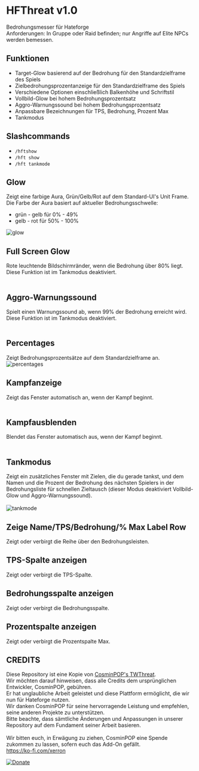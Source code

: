 # HFThreat v1.0
Bedrohungsmesser für Hateforge
<br>
Anforderungen: In Gruppe oder Raid befinden; nur Angriffe auf Elite NPCs werden bemessen.
<br>
## Funktionen
- Target-Glow basierend auf der Bedrohung für den Standardzielframe des Spiels
- Zielbedrohungsprozentanzeige für den Standardzielframe des Spiels
- Verschiedene Optionen einschließlich Balkenhöhe und Schriftstil
- Vollbild-Glow bei hohem Bedrohungsprozentsatz
- Aggro-Warnungssound bei hohem Bedrohungsprozentsatz
- Anpassbare Bezeichnungen für TPS, Bedrohung, Prozent Max
- Tankmodus

## Slashcommands
- `/hftshow`
- `/hft show` 
- `/hft tankmode`

## Glow
Zeigt eine farbige Aura, Grün/Gelb/Rot auf dem Standard-UI's Unit Frame.<br>
Die Farbe der Aura basiert auf aktueller Bedrohungsschwelle:<br>
- grün - gelb für 0% - 49%<Br>
- gelb - rot für 50% - 100%<br>

![glow](https://imgur.com/7rZt20N.png)
<br>

## Full Screen Glow
Rote leuchtende Bildschirmränder, wenn die Bedrohung über 80% liegt.<Br>
Diese Funktion ist im Tankmodus deaktiviert.<br>
<br>

## Aggro-Warnungssound
Spielt einen Warnungssound ab, wenn 99% der Bedrohung erreicht wird.<br>
Diese Funktion ist im Tankmodus deaktiviert.<br>
<br>

## Percentages
Zeigt Bedrohungsprozentsätze auf dem Standardzielframe an.<Br>
![percentages](https://imgur.com/jTlY6Gj.png)
<br>

## Kampfanzeige
Zeigt das Fenster automatisch an, wenn der Kampf beginnt.<br>
<br>

## Kampfausblenden
Blendet das Fenster automatisch aus, wenn der Kampf beginnt.<br>
<br>

## Tankmodus
Zeigt ein zusätzliches Fenster mit Zielen, die du gerade tankst, und dem Namen und die Prozent
der Bedrohung des nächsten Spielers in der Bedrohungsliste für schnellen Zieltausch
(dieser Modus deaktiviert Vollbild-Glow und Aggro-Warnungssound).<br><br>
![tankmode](https://imgur.com/3eR28Zp.png)
<br>

## Zeige Name/TPS/Bedrohung/% Max Label Row
Zeigt oder verbirgt die Reihe über den Bedrohungsleisten.
<br>

## TPS-Spalte anzeigen
Zeigt oder verbirgt die TPS-Spalte.
<br>

## Bedrohungsspalte anzeigen
Zeigt oder verbirgt die Bedrohungsspalte.
<br>

## Prozentspalte anzeigen
Zeigt oder verbirgt die Prozentspalte Max.
<br>

## CREDITS
Diese Repository ist eine Kopie von [CosminPOP's TWThreat](https://github.com/CosminPOP/TWThreat).<br>
Wir möchten darauf hinweisen, dass alle Credits dem ursprünglichen Entwickler, CosminPOP, gebühren.<br>
Er hat unglaubliche Arbeit geleistet und diese Plattform ermöglicht, die wir nun für Hateforge nutzen.<br>
Wir danken CosminPOP für seine hervorragende Leistung und empfehlen, seine anderen Projekte zu unterstützen.<br>
Bitte beachte, dass sämtliche Änderungen und Anpassungen in unserer Repository auf dem Fundament seiner Arbeit basieren.<br>
<br>
Wir bitten euch, in Erwägung zu ziehen, CosminPOP eine Spende zukommen zu lassen, sofern euch das Add-On gefällt.<br>
https://ko-fi.com/xerron

[![Donate](https://img.shields.io/badge/Donate-PayPal-green.svg)](https://paypal.me/xerroner)
